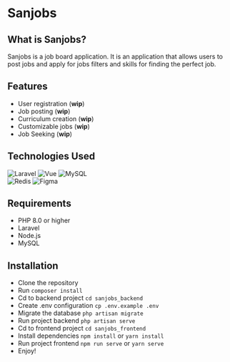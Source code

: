 # Sanjobs #

## What is Sanjobs? ##
Sanjobs is a job board application. It is
an application that allows users to post jobs
and apply for jobs filters and skills for 
finding the perfect job.

## Features ##
- User registration (<b>wip</b>) 
- Job posting (<b>wip</b>)
- Curriculum creation (<b>wip</b>)
- Customizable jobs (<b>wip</b>)
- Job Seeking (<b>wip</b>)

## Technologies Used ##
![Laravel](https://img.shields.io/badge/laravel-%23FF2D20.svg?style=for-the-badge&logo=laravel&logoColor=white) 
![Vue](https://img.shields.io/badge/vue-%232c3e50.svg?style=for-the-badge&logo=vue.js&logoColor=4FC08D) 
![MySQL](https://img.shields.io/badge/mysql-%2300f.svg?style=for-the-badge&logo=mysql&logoColor=white) <br>
![Redis](https://img.shields.io/badge/redis-%23DD0031.svg?style=for-the-badge&logo=redis&logoColor=white) ![Figma](https://img.shields.io/badge/figma-%23F24E1E.svg?style=for-the-badge&logo=figma&logoColor=white)

## Requirements ##
- PHP 8.0 or higher
- Laravel
- Node.js
- MySQL

## Installation ##
- Clone the repository
- Run `composer install`
- Cd to backend project `cd sanjobs_backend` 
- Create .env configuration `cp .env.example .env`
- Migrate the database `php artisan migrate`
- Run project backend `php artisan serve`
- Cd to frontend project `cd sanjobs_frontend`
- Install dependencies `npm install` or `yarn install`
- Run project frontend `npm run serve` or `yarn serve`
- Enjoy!

